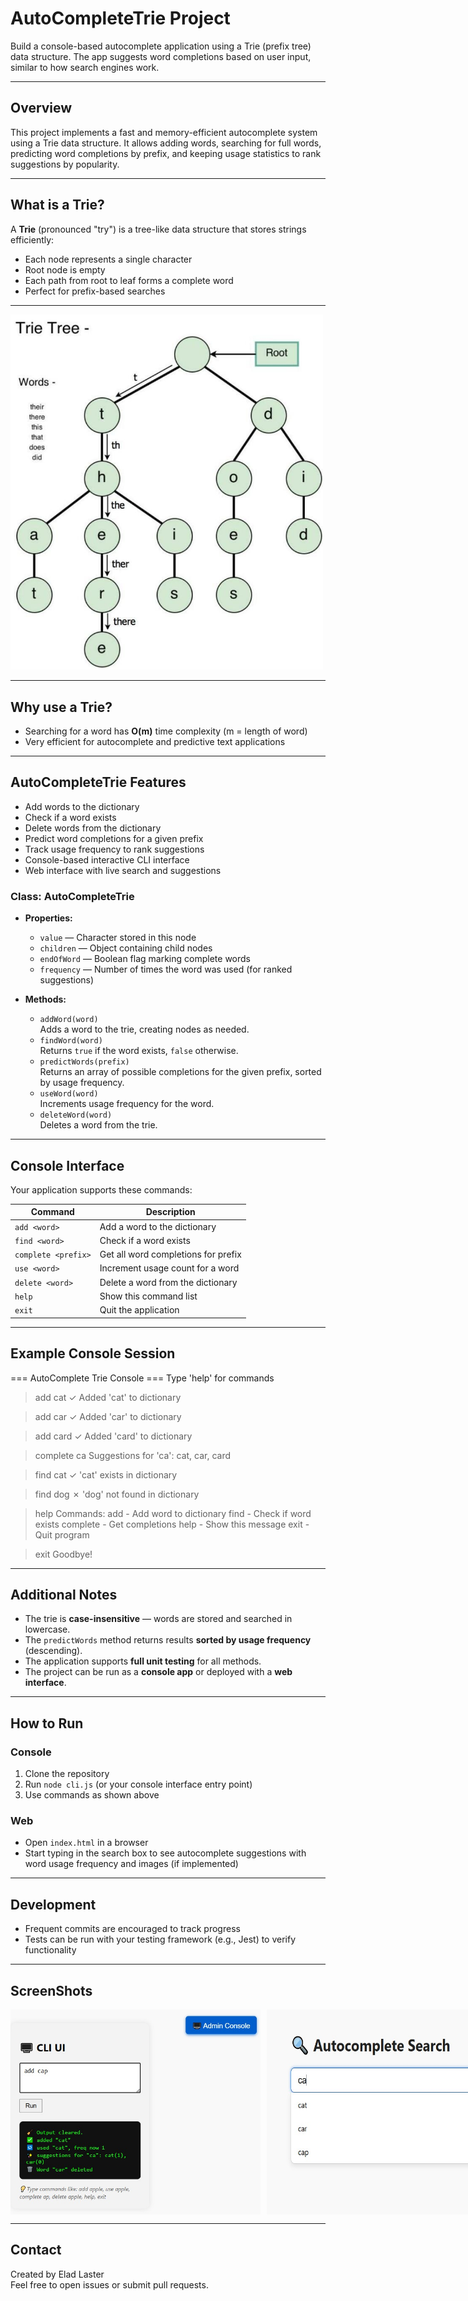 # AutoCompleteTrie Project

Build a console-based autocomplete application using a Trie (prefix tree) data structure. The app suggests word completions based on user input, similar to how search engines work.

---

## Overview

This project implements a fast and memory-efficient autocomplete system using a Trie data structure. It allows adding words, searching for full words, predicting word completions by prefix, and keeping usage statistics to rank suggestions by popularity.

---

## What is a Trie?

A **Trie** (pronounced "try") is a tree-like data structure that stores strings efficiently:

- Each node represents a single character
- Root node is empty
- Each path from root to leaf forms a complete word
- Perfect for prefix-based searches

---

<img src="images/trie.jpg" alt="Screenshot" width="500"/>

---

## Why use a Trie?

- Searching for a word has **O(m)** time complexity (m = length of word)
- Very efficient for autocomplete and predictive text applications

---

## AutoCompleteTrie Features

- Add words to the dictionary
- Check if a word exists
- Delete words from the dictionary
- Predict word completions for a given prefix
- Track usage frequency to rank suggestions
- Console-based interactive CLI interface
- Web interface with live search and suggestions

### Class: AutoCompleteTrie

- **Properties:**
  - `value` — Character stored in this node
  - `children` — Object containing child nodes
  - `endOfWord` — Boolean flag marking complete words
  - `frequency` — Number of times the word was used (for ranked suggestions)

- **Methods:**
  - `addWord(word)`  
    Adds a word to the trie, creating nodes as needed.
  - `findWord(word)`  
    Returns `true` if the word exists, `false` otherwise.
  - `predictWords(prefix)`  
    Returns an array of possible completions for the given prefix, sorted by usage frequency.
  - `useWord(word)`  
    Increments usage frequency for the word.
  - `deleteWord(word)`  
    Deletes a word from the trie.

---

## Console Interface

Your application supports these commands:

| Command           | Description                           |
| ----------------- | ----------------------------------- |
| `add <word>`      | Add a word to the dictionary         |
| `find <word>`     | Check if a word exists               |
| `complete <prefix>` | Get all word completions for prefix |
| `use <word>`      | Increment usage count for a word    |
| `delete <word>`   | Delete a word from the dictionary   |
| `help`            | Show this command list               |
| `exit`            | Quit the application                 |

---

## Example Console Session

=== AutoComplete Trie Console ===
Type 'help' for commands

> add cat
✓ Added 'cat' to dictionary

> add car
✓ Added 'car' to dictionary

> add card
✓ Added 'card' to dictionary

> complete ca
Suggestions for 'ca': cat, car, card

> find cat
✓ 'cat' exists in dictionary

> find dog
✗ 'dog' not found in dictionary

> help
Commands:
  add <word>      - Add word to dictionary
  find <word>     - Check if word exists
  complete <prefix> - Get completions
  help           - Show this message
  exit           - Quit program

> exit
Goodbye!


---

## Additional Notes

- The trie is **case-insensitive** — words are stored and searched in lowercase.
- The `predictWords` method returns results **sorted by usage frequency** (descending).
- The application supports **full unit testing** for all methods.
- The project can be run as a **console app** or deployed with a **web interface**.

---

## How to Run

### Console

1. Clone the repository  
2. Run `node cli.js` (or your console interface entry point)  
3. Use commands as shown above

### Web

- Open `index.html` in a browser  
- Start typing in the search box to see autocomplete suggestions with word usage frequency and images (if implemented)

---

## Development

- Frequent commits are encouraged to track progress  
- Tests can be run with your testing framework (e.g., Jest) to verify functionality

---

## ScreenShots

<div style="display: flex; gap: 10px;">
  <img src="images/admin.jpg" alt="Admin Screenshot" width="400"/>
  <img src="images/user.jpg" alt="User Screenshot" width="450"/>
</div>


---

## Contact

Created by Elad Laster  
Feel free to open issues or submit pull requests.




